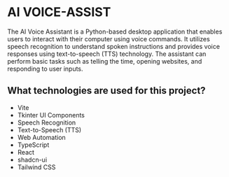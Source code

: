 # AI VOICE-ASSIST
The AI Voice Assistant is a Python-based desktop application that enables users to interact with their computer using voice commands. 
It utilizes speech recognition to understand spoken instructions and provides voice responses using text-to-speech (TTS) technology.
The assistant can perform basic tasks such as telling the time, opening websites, and responding to user inputs.


## What technologies are used for this project?
- Vite
- Tkinter UI Components
- Speech Recognition
- Text-to-Speech (TTS)
- Web Automation
- TypeScript
- React
- shadcn-ui
- Tailwind CSS

